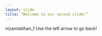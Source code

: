```yaml
---
layout: slide
title: “Welcome to our second slide!”
---
```

nizamlatihan_1
Use the left arrow to go back!
